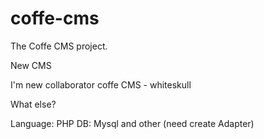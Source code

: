 coffe-cms
=========

The Coffe CMS project.

New CMS

I'm new collaborator coffe CMS - whiteskull

What else?

Language: PHP
DB: Mysql and other (need create Adapter)